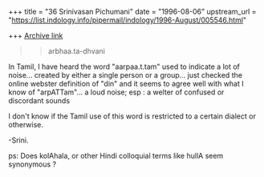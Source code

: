 +++
title = "36 Srinivasan Pichumani"
date = "1996-08-06"
upstream_url = "https://list.indology.info/pipermail/indology/1996-August/005546.html"

+++
[Archive link](https://list.indology.info/pipermail/indology/1996-August/005546.html)

>>arbhaa.ta-dhvani

In Tamil, I have heard the word "aarpaa.t.tam" used to
indicate a lot of noise... created by either a single
person or a group... just checked the online webster 
definition of "din" and it seems to agree well with what 
I know of "arpATTam"...
	a loud noise; esp : a welter of confused or discordant sounds

I don't know if the Tamil use of this word is restricted 
to a certain dialect or otherwise.

-Srini.

ps: Does kolAhala, or other Hindi colloquial terms like hullA
seem synonymous ?




